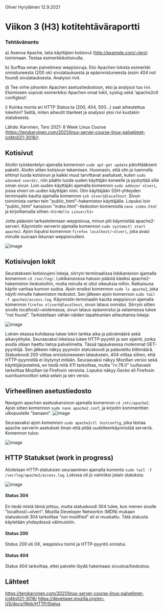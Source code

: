 Oliver Hyryläinen
12.9.2021
# Viikon 3 (H3) kotitehtäväraportti

### Tehtävänanto
a) Asenna Apache, laita käyttäjien kotisivut (http://example.com/~tero) toimimaan. Testaa esimerkkikotisivulla.

b) Surffaa oman palvelimesi weppisivuja. Etsi Apachen lokista esimerkki onnistuneesta (200 ok) sivulatauksesta ja epäonnistuneesta (esim 404 not found) sivulatauksesta. Analysoi rivit.

d) Tee virhe johonkin Apachen asetustiedostoon, etsi ja analysoi tuo rivi. Etsimiseen sopivat esimerkiksi Apachen omat lokit, syslog sekä ‘apache2ctl configtest’.

i) Kuinka monta eri HTTP Status:ta (200, 404, 500…) saat aiheutettua lokeihin? Selitä, miten aiheutit tilanteet ja analysoi yksi rivi kustakin statuksesta.

Lähde: Karvinen, Tero 2021: 8 Week Linux Course (https://terokarvinen.com/2021/linux-server-course-linux-palvelimet-ict4tn021-3016/).


## Kotisivut

Aloitin työskentelyn ajamalla komennon `sudo apt-get update` päivittääkseni paketit. Aloitin sitten kotisivun tekemisen. Huomasin, että olin jo luennolla ehtinyt luoda kotisivun ja kaikki muut tarvittavat asetukset, kuten `sudo a2enmod userdir`, niin päätin luoda uuden käyttäjän koneelle ja pystyttää sille oman sivun. Loin uuden käyttäjän ajamalla komennon `sudo adduser olveri`, jossa olveri on uuden käyttäjän nimi. Otin käyttäjään SSH-yhteyden terminaalin kautta ajamalla komennon `ssh olveri@localhost`. Sivun toimimista varten tein "public_html"-hakemiston käyttäjälle. Lopuksi loin "public_html" kansioon "index.html"-tiedoston komennolla `nano index.html` ja kirjoittamalla siihen `<h1>Hello Linux</h1>`

Jotta pääsisin tarkastelemaan weppisivua, minun piti käynnistää apache2-serveri. Käynnistin serverin ajamalla komennon `sudo systemctl start apache2`. Ajoin lopuksi komennon `firefox localhost/~olveri`, joka avasi minulle suoraan ikkunan weppisivulleni.

![image](https://user-images.githubusercontent.com/47157255/133017975-e5d28eaf-fea6-4ff6-951b-6ab28200b974.png)



## Kotisivujen lokit

Seuratakseni kotisivujeni lokeja, siirryin terminaalissa lokikansioon ajamalla komennon `cd /var/log/`. Lokikansiossa halusin päästä käsiksi apache2-hakemiston tiedostoihin, mutta minulla ei ollut oikeuksia niihin. Ratkaisuna käytin vanhaa kunnon sudoa. Ajoin ensiksi komennon `sudo ls apache2`, joka näytti minulle hakemiston tiedostot. Sen jälkeen ajoin komennon `sudo tail -f apache2/access.log`. Käynnistin terminaalin kautta weppisivun ajamalla komennon `firefox oliverh@localhost`, sivun lataus onnistui. Siirryin sitten sivulle localhost/~eiolemassa, sivun lataus epäonnistui ja selaimessa lukee "not found". Tarkistellaan vähän näiden tapahtumien aiheuttamia lokeja:

![image](https://user-images.githubusercontent.com/47157255/133020788-18f18d50-44f9-4de4-a235-5f3acc55a077.png)

Lokien ekassa kohdassa lukee lokin tarkka aika ja päivämäärä sekä aikavyöhyke. Seuraavaksi lokeissa lukee HTTP-pyyntö ja sen sijainti, jonka avulla ollaan haettu tietoa palvelimelta. Tässä tapauksessa molemmat GET-pyyntöjä. Sen jälkeen näkyy pyynnön statuskoodi ja palautettu bittimäärä. Statuskoodi 200 viittaa onnistuneeseen lataukseen, 404 viittaa siihen, että HTTP-pyynnöllä ei löytynyt mitään. Seuraavaksi näkyy Mozillan versio sekä käyttöjärjestelmä, en tiedä mitä X11 tarkoittaa, mutta "rv:78.0" luultavasti tarkoittaa Mozillan tai Firefoxin versiota. Lopuksi näkyy Gecko eli Firefoxin suoritusmoottori sekä selain ja sen versio.


## Virheellinen asetustiedosto
Navigoin apachen asetuskansioon ajamalla komennon `cd /etc/apache2`. Ajoin sitten komennon `sudo nano apache2.conf`, ja kirjoitin kommenttien ulkopuolelle "banaani".
![image](https://user-images.githubusercontent.com/47157255/133022609-e55ffe08-995d-4346-9bd7-a57986fbbef3.png)

Seuraavaksi ajoin komennon `sudo apache2ctl testconfig`, joka testaa apache-serverin asetukset ilman että pitää uudelleenkäynnistää serveriä. Komennon tulos:

![image](https://user-images.githubusercontent.com/47157255/133023013-ac5b751b-3f57-4108-8449-78192ac2b963.png)



## HTTP Statukset (work in progress)
Aloitetaan HTTP-statuksien seuraaminen ajamalla komento `sudo tail -f /var/log/apache2/access.log`. Lokissa oli jo valmiiksi jotain statuksia:

![image](https://user-images.githubusercontent.com/47157255/133023440-a2c038d5-5ed5-4982-aff9-6eea4a94c8cd.png)

#### Status 304

En tiedä mistä tämä johtuu, mutta statuskoodi 304 tulee, kun menen sivulle "localhost/~olveri". Mozilla Developer Networkin (MDN) mukaan statuskoodi 304 tarkoittaa "not modified" eli ei muokattu. Tätä statusta käytetään yhdeydessä välimuistiin.

#### Status 200
Status 200 eli OK, weppisivu toimii ja HTTP-pyyntö onnistui.

#### Status 404
Status 404 tarkoittaa, ettei palvelin löydä hakemaasi sivustoa/tiedostoa.
## Lähteet

https://terokarvinen.com/2021/linux-server-course-linux-palvelimet-ict4tn021-3016/
https://developer.mozilla.org/en-US/docs/Web/HTTP/Status



